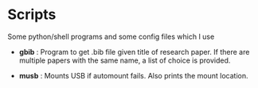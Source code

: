 # Scripts
Some python/shell programs and some config files which I use

* **gbib** : Program to get .bib file given title of research paper. If there are multiple papers with the same name, a list of
choice is provided.

* **musb** : Mounts USB if automount fails. Also prints the mount location.

